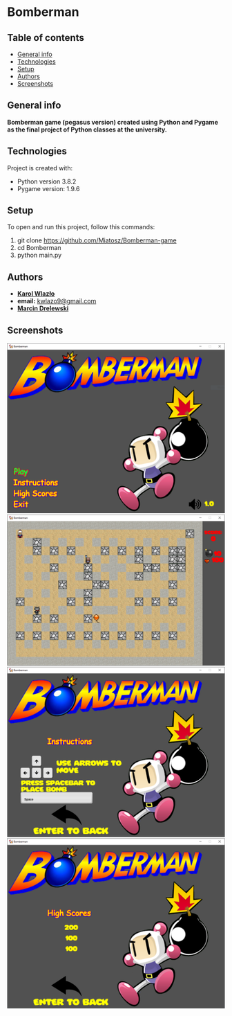 # Bomberman
## Table of contents
* [General info](#general-info)
* [Technologies](#technologies)
* [Setup](#setup)
* [Authors](#authors)
* [Screenshots](#screenshots)

## General info
**Bomberman game (pegasus version) created using Python and Pygame as the final project of Python classes at the university.**

## Technologies
Project is created with:
* Python version 3.8.2
* Pygame version: 1.9.6

## Setup
To open and run this project, follow this commands:
1. git clone https://github.com/Miatosz/Bomberman-game
2. cd Bomberman
3. python main.py

## Authors
* **[Karol Wlazło](https://github.com/wlazlok)**
* **email:** kwlazo9@gmail.com
* **[Marcin Drelewski](https://github.com/Miatosz)**
## Screenshots
![Title screen](./images/bomberman_title.PNG)
![Board](./images/bomberman_board.PNG)
![Instruction screen](./images/bomberman_instruction.PNG)
![High scores screen](./images/bomberman_high_scores.PNG)
